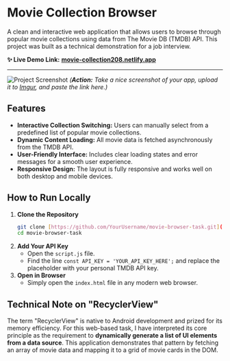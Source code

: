 # Movie Collection Browser

A clean and interactive web application that allows users to browse through popular movie collections using data from The Movie DB (TMDB) API. This project was built as a technical demonstration for a job interview.

**✨ Live Demo Link:** [**movie-collection208.netlify.app**](https://movie-collection208.netlify.app/)

---

![Project Screenshot](https://i.imgur.com/your-screenshot-url.png)
*(**Action:** Take a nice screenshot of your app, upload it to [Imgur](https://imgur.com/upload), and paste the link here.)*

## Features

-   **Interactive Collection Switching:** Users can manually select from a predefined list of popular movie collections.
-   **Dynamic Content Loading:** All movie data is fetched asynchronously from the TMDB API.
-   **User-Friendly Interface:** Includes clear loading states and error messages for a smooth user experience.
-   **Responsive Design:** The layout is fully responsive and works well on both desktop and mobile devices.

## How to Run Locally

1.  **Clone the Repository**
    ```bash
    git clone [https://github.com/YourUsername/movie-browser-task.git](https://github.com/YourUsername/movie-browser-task.git)
    cd movie-browser-task
    ```
2.  **Add Your API Key**
    -   Open the `script.js` file.
    -   Find the line `const API_KEY = 'YOUR_API_KEY_HERE';` and replace the placeholder with your personal TMDB API key.
3.  **Open in Browser**
    -   Simply open the `index.html` file in any modern web browser.

## Technical Note on "RecyclerView"

The term "RecyclerView" is native to Android development and prized for its memory efficiency. For this web-based task, I have interpreted its core principle as the requirement to **dynamically generate a list of UI elements from a data source**. This application demonstrates that pattern by fetching an array of movie data and mapping it to a grid of movie cards in the DOM.
